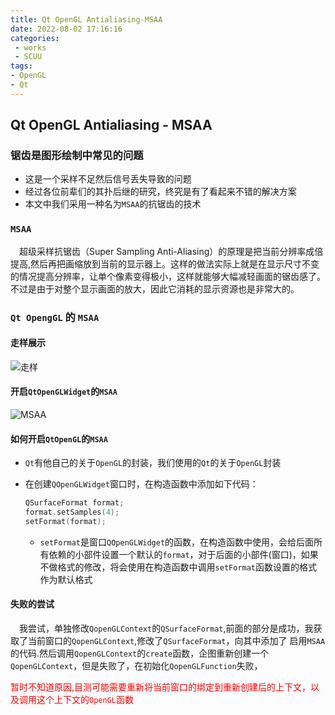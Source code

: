 ```yaml
---
title: Qt OpenGL Antialiasing-MSAA
date: 2022-08-02 17:16:16
categories:
 - works
 - SCUU
tags:
- OpenGL
- Qt
---
```


## Qt OpenGL Antialiasing - MSAA 

### 锯齿是图形绘制中常见的问题
- 这是一个采样不足然后信号丢失导致的问题
- 经过各位前辈们的其扑后继的研究，终究是有了看起来不错的解决方案
- 本文中我们采用一种名为`MSAA`的抗锯齿的技术

### `MSAA`

<p>
&ensp;&ensp;超级采样抗锯齿（Super Sampling Anti-Aliasing）的原理是把当前分辨率成倍提高,然后再把画缩放到当前的显示器上。这样的做法实际上就是在显示尺寸不变的情况提高分辨率，让单个像素变得极小，这样就能够大幅减轻画面的锯齿感了。不过是由于对整个显示画面的放大，因此它消耗的显示资源也是非常大的。
</p>

### `Qt OpengGL` 的 `MSAA`

#### 走样展示

![走样](https://raw.githubusercontent.com/Ranbun/images/main/blog/OpenGL/OpenGLAntialiasing.png "线的走样")


#### 开启`QtOpenGLWidget`的`MSAA`

![MSAA](https://raw.githubusercontent.com/Ranbun/images/main/blog/OpenGL/OpenGLAntialiasing-MSAA.png "MSAA")

#### 如何开启`QtOpenGL`的`MSAA`

- `Qt`有他自己的关于`OpenGL`的封装，我们使用的`Qt`的关于`OpenGL`封装
- 在创建`QOpenGLWidget`窗口时，在构造函数中添加如下代码：

    ```cpp
    QSurfaceFormat format;
    format.setSamples(4);
    setFormat(format);
    ```

    - `setFormat`是窗口`QOpenGLWidget`的函数，在构造函数中使用，会给后面所有依赖的小部件设置一个默认的`format`，对于后面的小部件(窗口)，如果不做格式的修改，将会使用在构造函数中调用`setFormat`函数设置的格式作为默认格式

#### 失败的尝试
<p>
    &ensp;&ensp;我尝试，单独修改<code>QopenGLContext</code>的<code>QSurfaceFormat</code>,前面的部分是成功，我获取了当前窗口的<code>QopenGLContext</code>,修改了<code>QSurfaceFormat</code>，向其中添加了
    启用<code>MSAA</code>的代码.然后调用<code>QopenGLContext</code>的<code>create</code>函数，企图重新创建一个<code>QopenGLContext</code>，但是失败了，在初始化<code>QopenGLFunction</code>失败，<p style="color:red">暂时不知道原因,目测可能需要重新将当前窗口的绑定到重新创建后的上下文，以及调用这个上下文的<code>OpenGL</code>函数
    </p>
</p>






